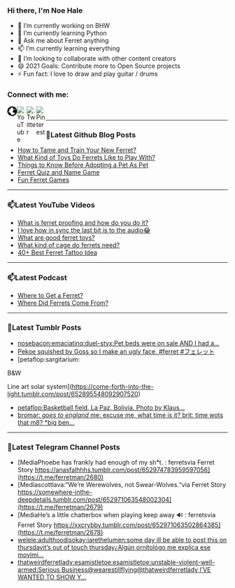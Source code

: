 ### Hi there, I'm Noe Hale

- 🔭 I’m currently working on BHW
- 🌱 I’m currently learning Python
- 💬 Ask me about Ferret anything
- 📫 I’m currently learning everything
- 🔭 I’m looking to collaborate with other content creators
- 😄 2021 Goals: Contribute more to Open Source projects
- ⚡ Fun fact: I love to draw and play guitar / drums

### Connect with me:

[<img align="left" alt="ferretvoice.com" width="22px" src="https://raw.githubusercontent.com/iconic/open-iconic/master/svg/globe.svg" />](https://ferretvoice.com)
[<img align="left" alt="YouTube" width="22px" src="https://cdn.jsdelivr.net/npm/simple-icons@v3/icons/youtube.svg" />](https://www.youtube.com/channel/UCk665XTfaMLVwFVWUmgnDiw)
[<img align="left" alt="Twitter" width="22px" src="https://cdn.jsdelivr.net/npm/simple-icons@v3/icons/twitter.svg" />](https://twitter.com/voiceferret)
[<img align="left" alt="Pinterest" width="22px" src="https://cdn.jsdelivr.net/npm/simple-icons@v3/icons/pinterest.svg" />](https://www.pinterest.com/voiceferret/)

<br />

---
### 🔭Latest Github Blog Posts
<!-- GITHUB:START -->
- [How to Tame and Train Your New Ferret?](http://noehale.github.io/how-to-tame-and-train-your-new-ferret/)
- [What Kind of Toys Do Ferrets Like to Play With?](http://noehale.github.io/what-kind-of-toys-do-ferrets-like-to-play-with/)
- [Things to Know Before Adopting a Pet As Pet](http://noehale.github.io/things-to-know-before-adopting-a-pet-as-pet/)
- [Ferret Quiz and Name Game](http://noehale.github.io/ferret-quiz/)
- [Fun Ferret Games](http://noehale.github.io/fun-ferret-games/)
<!-- GITHUB:END -->
---
### 📫Latest YouTube Videos

<!-- YOUTUBE:START -->
- [What is ferret proofing and how do you do it?](https://www.youtube.com/watch?v=81Syh_DJBQQ)
- [I love how in sync the last bit is to the audio😂](https://www.youtube.com/watch?v=WHBeGHwSlGY)
- [What are good ferret toys?](https://www.youtube.com/watch?v=tPxRilBzc0s)
- [What kind of cage do ferrets need?](https://www.youtube.com/watch?v=xzz6hC3sR5A)
- [40+ Best Ferret Tattoo Idea](https://www.youtube.com/watch?v=KIKqduR6Xcs)
<!-- YOUTUBE:END -->

---
### 📫Latest Podcast

<!-- PODCAST:START -->
- [Where to Get a Ferret?](https://anchor.fm/ferretvoice/episodes/Where-to-Get-a-Ferret-erurfu)
- [Where Did Ferrets Come From?](https://anchor.fm/ferretvoice/episodes/Where-Did-Ferrets-Come-From-eruq8g)
<!-- PODCAST:END -->
---
### 📝Latest Tumblr Posts

<!-- TUMBLR:START -->
- [nosebacon:emaciatinq:duel-styx:Pet beds were on sale AND I had a...](https://come-forth-into-the-light.tumblr.com/post/652963453356720128)
- [Pekoe squished by Goss so I make an ugly face. 
#ferret 
#フェレット](https://come-forth-into-the-light.tumblr.com/post/652918201343246336)
- [petaflop:sargitarium:

B&W


Line art solar system](https://come-forth-into-the-light.tumblr.com/post/652895548092907520)
- [petaflop:Basketball field, La Paz, Bolivia. Photo by Klaus...](https://come-forth-into-the-light.tumblr.com/post/652872834001059840)
- [bromar:
*goes to england*
me: excuse me, what time is it?
brit: time wots that m8?
*big ben...](https://come-forth-into-the-light.tumblr.com/post/652827530886365184)
<!-- TUMBLR:END -->
---
### 📝Latest Telegram Channel Posts

<!-- TELEGRAM:START -->
- [MediaPhoebe has frankly had enough of my sh*t. : ferretsvia Ferret Story https://anasfalhhhs.tumblr.com/post/652974783959597056](https://t.me/ferretman/2680)
- [Mediascottlava:“We’re Werewolves, not Swear-Wolves.“via Ferret Story https://somewhere-inthe-deepdetails.tumblr.com/post/652971063548002304](https://t.me/ferretman/2679)
- [MediaHe’s a little chatterbox when playing keep away 🔊 : ferretsvia Ferret Story https://xxcrybby.tumblr.com/post/652971063502864385](https://t.me/ferretman/2678)
- [welele:adulthoodisokay:iarethelumen:some day ill be able to post this on thursdayit’s out of touch thursday¿Algún ornitológo me explica ese movimi...](https://t.me/ferretman/2677)
- [thatweirdferretlady:esamistletoe:esamistletoe:unstable-violent-well-armed:Serious Business@wearestillflying@thatweirdferretlady I’VE WANTED TO SHOW Y...](https://t.me/ferretman/2676)
<!-- TELEGRAM:END -->
